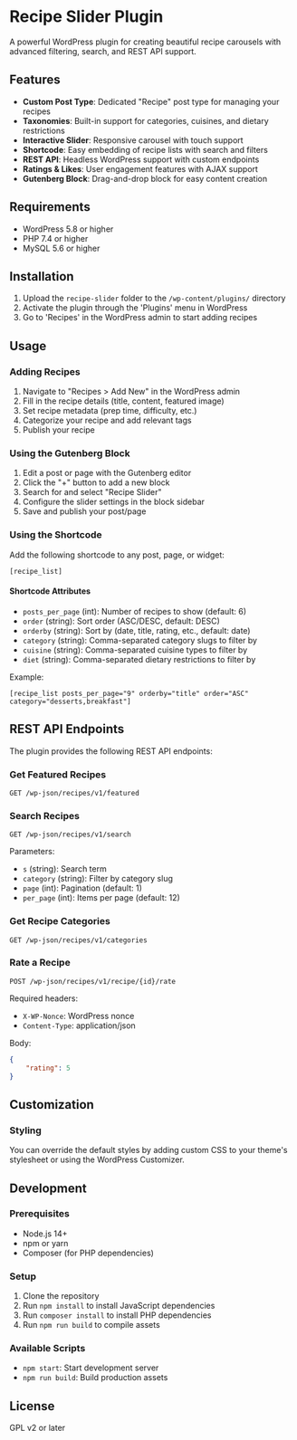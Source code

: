 # Recipe Slider Plugin

A powerful WordPress plugin for creating beautiful recipe carousels with advanced filtering, search, and REST API support.

## Features

- **Custom Post Type**: Dedicated "Recipe" post type for managing your recipes
- **Taxonomies**: Built-in support for categories, cuisines, and dietary restrictions
- **Interactive Slider**: Responsive carousel with touch support
- **Shortcode**: Easy embedding of recipe lists with search and filters
- **REST API**: Headless WordPress support with custom endpoints
- **Ratings & Likes**: User engagement features with AJAX support
- **Gutenberg Block**: Drag-and-drop block for easy content creation

## Requirements

- WordPress 5.8 or higher
- PHP 7.4 or higher
- MySQL 5.6 or higher

## Installation

1. Upload the `recipe-slider` folder to the `/wp-content/plugins/` directory
2. Activate the plugin through the 'Plugins' menu in WordPress
3. Go to 'Recipes' in the WordPress admin to start adding recipes

## Usage

### Adding Recipes
1. Navigate to "Recipes > Add New" in the WordPress admin
2. Fill in the recipe details (title, content, featured image)
3. Set recipe metadata (prep time, difficulty, etc.)
4. Categorize your recipe and add relevant tags
5. Publish your recipe

### Using the Gutenberg Block
1. Edit a post or page with the Gutenberg editor
2. Click the "+" button to add a new block
3. Search for and select "Recipe Slider"
4. Configure the slider settings in the block sidebar
5. Save and publish your post/page

### Using the Shortcode
Add the following shortcode to any post, page, or widget:

```
[recipe_list]
```

#### Shortcode Attributes
- `posts_per_page` (int): Number of recipes to show (default: 6)
- `order` (string): Sort order (ASC/DESC, default: DESC)
- `orderby` (string): Sort by (date, title, rating, etc., default: date)
- `category` (string): Comma-separated category slugs to filter by
- `cuisine` (string): Comma-separated cuisine types to filter by
- `diet` (string): Comma-separated dietary restrictions to filter by

Example:
```
[recipe_list posts_per_page="9" orderby="title" order="ASC" category="desserts,breakfast"]
```

## REST API Endpoints

The plugin provides the following REST API endpoints:

### Get Featured Recipes
```
GET /wp-json/recipes/v1/featured
```

### Search Recipes
```
GET /wp-json/recipes/v1/search
```
Parameters:
- `s` (string): Search term
- `category` (string): Filter by category slug
- `page` (int): Pagination (default: 1)
- `per_page` (int): Items per page (default: 12)

### Get Recipe Categories
```
GET /wp-json/recipes/v1/categories
```

### Rate a Recipe
```
POST /wp-json/recipes/v1/recipe/{id}/rate
```
Required headers:
- `X-WP-Nonce`: WordPress nonce
- `Content-Type`: application/json

Body:
```json
{
    "rating": 5
}
```

## Customization

### Styling
You can override the default styles by adding custom CSS to your theme's stylesheet or using the WordPress Customizer.

## Development

### Prerequisites
- Node.js 14+
- npm or yarn
- Composer (for PHP dependencies)

### Setup
1. Clone the repository
2. Run `npm install` to install JavaScript dependencies
3. Run `composer install` to install PHP dependencies
4. Run `npm run build` to compile assets

### Available Scripts
- `npm start`: Start development server
- `npm run build`: Build production assets

## License

GPL v2 or later
